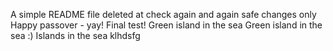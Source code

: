 A simple README file
deleted at
check again
and again
safe changes only
Happy passover - yay!
Final test!
Green island in the sea
Green island in the sea :)
Islands in the sea
klhdsfg
